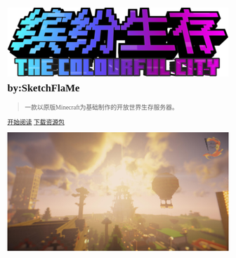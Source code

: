 ﻿<!-- _coverpage.md -->


# ![logo](_media/缤纷生存_中文logo.png ':size=25%') <small><font face="unifont" >by:SketchFlaMe</font></small>

> <font face="unifont" >一款以原版Minecraft为基础制作的开放世界生存服务器。</font>


[<font face="unifont" >开始阅读</font>](zh-cn/简介/1.md)
[<font face="unifont" >下载资源包</font>]()

![](_media/bg.png)

